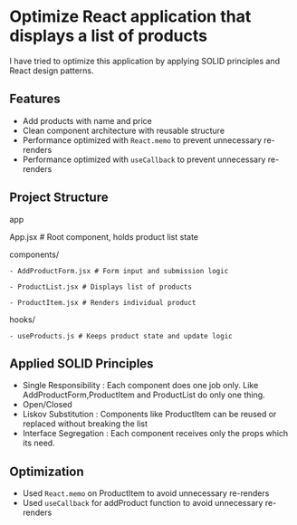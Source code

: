 # Optimize React application that displays a list of products

I have tried to optimize this application by applying SOLID principles and React design patterns.

## Features

- Add products with name and price
- Clean component architecture with reusable structure
- Performance optimized with `React.memo` to prevent unnecessary re-renders
- Performance optimized with `useCallback` to prevent unnecessary re-renders

## Project Structure

app

 App.jsx # Root component, holds product list state

 components/

    - AddProductForm.jsx # Form input and submission logic

    - ProductList.jsx # Displays list of products

    - ProductItem.jsx # Renders individual product

hooks/

    - useProducts.js # Keeps product state and update logic

## Applied SOLID Principles

- Single Responsibility : Each component does one job only. Like AddProductForm,ProductItem and ProductList do only one thing.
- Open/Closed
- Liskov Substitution : Components like ProductItem can be reused or replaced without breaking the list
- Interface Segregation : Each component receives only the props which its need.

## Optimization

- Used `React.memo` on ProductItem to avoid unnecessary re-renders
- Used `useCallback` for addProduct function to avoid unnecessary re-renders
